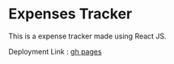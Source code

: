 # Expenses Tracker

This is a expense tracker made using React JS. 

Deployment Link : [gh pages](https://yasinbhojani.github.io/expenses-tracker/)